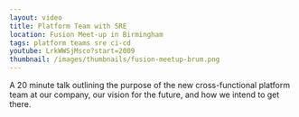 ```yaml
---
layout: video
title: Platform Team with SRE
location: Fusion Meet-up in Birmingham
tags: platform teams sre ci-cd
youtube: LrkWWSjMsco?start=2009
thumbnail: /images/thumbnails/fusion-meetup-brum.png
---
```


A 20 minute talk outlining the purpose of the new cross-functional platform team at our company, our vision for the future, and how we intend to get there.